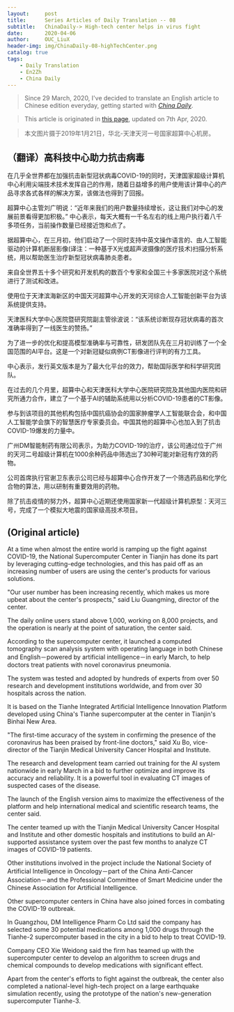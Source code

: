 ```yaml
---
layout:     post
title:      Series Articles of Daily Translation -- 08
subtitle:   ChinaDaily-> High-tech center helps in virus fight 
date:       2020-04-06
author:     OUC_LiuX 
header-img: img/ChinaDaily-08-highTechCenter.png
catalog: true
tags:
    - Daily Translation
    - En2Zh
    - China Daily 
---
```


<head>
    <script src="https://cdn.mathjax.org/mathjax/latest/MathJax.js?config=TeX-AMS-MML_HTMLorMML" type="text/javascript"></script>
    <script type="text/x-mathjax-config">
        MathJax.Hub.Config({
            tex2jax: {
            skipTags: ['script', 'noscript', 'style', 'textarea', 'pre'],
            inlineMath: [['$','$']]
            }
        });
    </script>
</head>

> Since 29 March, 2020, I've decided to translate an English article to Chinese edition everyday, getting started with [*China Daily*](https://www.chinadaily.com.cn/).    

> This article is originated in [this page](http://www.chinadaily.com.cn/a/202004/07/WS5e8bd285a310128217284a85.html), updated on 7th Apr, 2020.  

> 本文图片摄于2019年1月21日，华北-天津天河一号国家超算中心机房。  

## （翻译）高科技中心助力抗击病毒   

在几乎全世界都在加强抗击新型冠状病毒COVID-19的同时，天津国家超级计算机中心利用尖端技术技术发挥自己的作用，随着日益增多的用户使用该计算中心的产品寻求各式各样的解决方案，该做法也得到了回报。   

超算中心主管刘广明说：“近年来我们的用户数量持续增长，这让我们对中心的发展前景看得更加积极。” 中心表示，每天大概有一千名左右的线上用户执行着八千多项任务，当前操作数量已经接近饱和点了。    

据超算中心，在三月初，他们启动了一个同时支持中英文操作语言的、由人工智能驱动的计算机断层影像(译注：一种基于X光或超声波摄像的医疗技术)扫描分析系统，用以帮助医生治疗新型冠状病毒肺炎患者。   

来自全世界五十多个研究和开发机构的数百个专家和全国三十多家医院对这个系统进行了测试和改进。    

使用位于天津滨海新区的中国天河超算中心开发的天河综合人工智能创新平台为该系统提供支持。   

天津医科大学中心医院暨研究院副主管徐波说：“该系统诊断现存冠状病毒的首次准确率得到了一线医生的赞扬。”    

为了进一步的优化和提高模型准确率与可靠性，研发团队先在三月初训练了一个全国范围的AI平台。这是一个对新冠疑似病例CT影像进行评判的有力工具。   

中心表示，发行英文版本是为了最大化平台的效力，帮助国际医学和科学研究团队。   

在过去的几个月里，超算中心和天津医科大学中心医院研究院及其他国内医院和研究所通力合作，建立了一个基于AI的辅助系统用以分析COVID-19患者的CT影像。   

参与到该项目的其他机构包括中国抗癌协会的国家肿瘤学人工智能联合会，和中国人工智能学会旗下的智慧医疗专家委员会。中国其他的超算中心也加入到了抗击COVID-19爆发的力量中。   

广州DM智能制药有限公司表示，为助力COVID-19的治疗，该公司通过位于广州的天河二号超级计算机在1000余种药品中筛选出了30种可能对新冠有疗效的药物。   

公司首席执行官谢卫东表示公司已经与超算中心合作开发了一个筛选药品和化学化合物的算法，用以研制有重要效用的药物。   

除了抗击疫情的努力外，超算中心近期还使用国家新一代超级计算机原型：天河三号，完成了一个模拟大地震的国家级高技术项目。     


## (Original article)    

At a time when almost the entire world is ramping up the fight against COVID-19, the National Supercomputer Center in Tianjin has done its part by leveraging cutting-edge technologies, and this has paid off as an increasing number of users are using the center's products for various solutions.

"Our user number has been increasing recently, which makes us more upbeat about the center's prospects," said Liu Guangming, director of the center.

The daily online users stand above 1,000, working on 8,000 projects, and the operation is nearly at the point of saturation, the center said.

According to the supercomputer center, it launched a computed tomography scan analysis system with operating language in both Chinese and English－powered by artificial intelligence－in early March, to help doctors treat patients with novel coronavirus pneumonia.

The system was tested and adopted by hundreds of experts from over 50 research and development institutions worldwide, and from over 30 hospitals across the nation.

It is based on the Tianhe Integrated Artificial Intelligence Innovation Platform developed using China's Tianhe supercomputer at the center in Tianjin's Binhai New Area.

"The first-time accuracy of the system in confirming the presence of the coronavirus has been praised by front-line doctors," said Xu Bo, vice-director of the Tianjin Medical University Cancer Hospital and Institute.

The research and development team carried out training for the AI system nationwide in early March in a bid to further optimize and improve its accuracy and reliability. It is a powerful tool in evaluating CT images of suspected cases of the disease.

The launch of the English version aims to maximize the effectiveness of the platform and help international medical and scientific research teams, the center said.

The center teamed up with the Tianjin Medical University Cancer Hospital and Institute and other domestic hospitals and institutions to build an AI-supported assistance system over the past few months to analyze CT images of COVID-19 patients.

Other institutions involved in the project include the National Society of Artificial Intelligence in Oncology－part of the China Anti-Cancer Association－and the Professional Committee of Smart Medicine under the Chinese Association for Artificial Intelligence.

Other supercomputer centers in China have also joined forces in combating the COVID-19 outbreak.

In Guangzhou, DM Intelligence Pharm Co Ltd said the company has selected some 30 potential medications among 1,000 drugs through the Tianhe-2 supercomputer based in the city in a bid to help to treat COVID-19.

Company CEO Xie Weidong said the firm has teamed up with the supercomputer center to develop an algorithm to screen drugs and chemical compounds to develop medications with significant effect.

Apart from the center's efforts to fight against the outbreak, the center also completed a national-level high-tech project on a large earthquake simulation recently, using the prototype of the nation's new-generation supercomputer Tianhe-3.